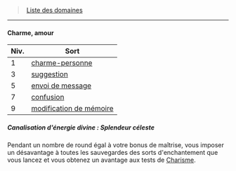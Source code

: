 ﻿---
!GenericItem
Id: cleric_priest_hd.md#charme-amour
ParentLink: cleric_priest_hd.md#liste-des-domaines
Name: Charme, amour
ParentName: Liste des domaines
NameLevel: 4
Attributes: {}
---
> [Liste des domaines](hd_cleric_priest_liste_des_domaines.md)

---

#### Charme, amour

|Niv.|Sort|
|---|---|
|1|[charme-personne](hd_spells_charme_personne.md)|
|3|[suggestion](hd_spells_suggestion.md)|
|5|[envoi de message](hd_spells_envoi_de_message.md)|
|7|[confusion](hd_spells_confusion.md)|
|9|[modification de mémoire](hd_spells_modification_de_memoire.md)|

##### Canalisation d'énergie divine : Splendeur céleste

Pendant un nombre de round égal à votre bonus de maîtrise, vous imposer un désavantage à toutes les sauvegardes des sorts d'enchantement que vous lancez et vous obtenez un avantage aux tests de [Charisme](hd_abilities_charisma.md).

